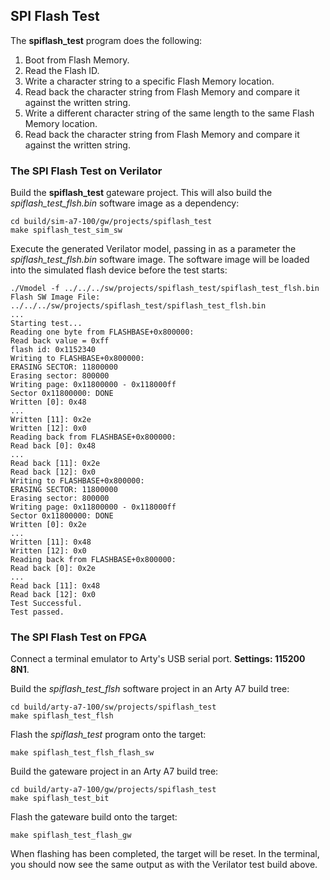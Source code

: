 ## SPI Flash Test

The **spiflash_test** program does the following:

1. Boot from Flash Memory.
2. Read the Flash ID.
3. Write a character string to a specific Flash Memory location.
4. Read back the character string from Flash Memory and compare it against the written string.
5. Write a different character string of the same length to the same Flash Memory location.
6. Read back the character string from Flash Memory and compare it against the written string.

### The SPI Flash Test on Verilator

Build the **spiflash_test** gateware project. This will also build the *spiflash_test_flsh.bin* software image as a dependency:
```
cd build/sim-a7-100/gw/projects/spiflash_test
make spiflash_test_sim_sw
```

Execute the generated Verilator model, passing in as a parameter the *spiflash_test_flsh.bin* software image. The software image will be loaded into the simulated flash device before the test starts:
```
./Vmodel -f ../../../sw/projects/spiflash_test/spiflash_test_flsh.bin
Flash SW Image File: ../../../sw/projects/spiflash_test/spiflash_test_flsh.bin
...
Starting test...
Reading one byte from FLASHBASE+0x800000:
Read back value = 0xff
flash id: 0x1152340
Writing to FLASHBASE+0x800000:
ERASING SECTOR: 11800000
Erasing sector: 800000
Writing page: 0x11800000 - 0x118000ff
Sector 0x11800000: DONE
Written [0]: 0x48
...
Written [11]: 0x2e
Written [12]: 0x0
Reading back from FLASHBASE+0x800000:
Read back [0]: 0x48
...
Read back [11]: 0x2e
Read back [12]: 0x0
Writing to FLASHBASE+0x800000:
ERASING SECTOR: 11800000
Erasing sector: 800000
Writing page: 0x11800000 - 0x118000ff
Sector 0x11800000: DONE
Written [0]: 0x2e
...
Written [11]: 0x48
Written [12]: 0x0
Reading back from FLASHBASE+0x800000:
Read back [0]: 0x2e
...
Read back [11]: 0x48
Read back [12]: 0x0
Test Successful.
Test passed.
```

### The SPI Flash Test on FPGA

Connect a terminal emulator to Arty's USB serial port. **Settings: 115200 8N1**.

Build the *spiflash_test_flsh* software project in an Arty A7 build tree:
```
cd build/arty-a7-100/sw/projects/spiflash_test
make spiflash_test_flsh
```
Flash the *spiflash_test* program onto the target:
```
make spiflash_test_flsh_flash_sw
```
Build the gateware project in an Arty A7 build tree:
```
cd build/arty-a7-100/gw/projects/spiflash_test
make spiflash_test_bit
```
Flash the gateware build onto the target:
```
make spiflash_test_flash_gw
```
When flashing has been completed, the target will be reset. In the terminal, you should now see the same output as with the Verilator test build above.

